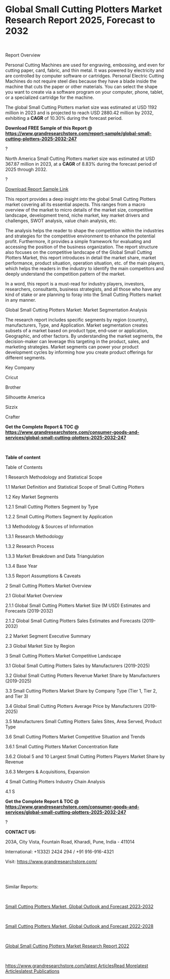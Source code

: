 <h1>Global Small Cutting Plotters Market Research Report 2025, Forecast to 2032</h1><br/><p>Report Overview</p>
 
 
 
 <p>Personal Cutting Machines are used for engraving, embossing, and even for cutting paper, card, fabric, and thin metal. It was powered by electricity and are controlled by computer software or cartridges. Personal Electric Cutting Machines do not require steel dies because they have a blade inside the machine that cuts the paper or other materials. You can select the shape you want to create via a software program on your computer, phone, tablet, or a specialized cartridge for the machine.</p>
 
 
 
 <p>The global Small Cutting Plotters market size was estimated at USD 1192 million in 2023 and is projected to reach USD 2880.42 million by 2032, exhibiting a <strong>CAGR</strong> of 10.30% during the forecast period.</p>
 
 
 
 <div><b>Download FREE Sample of this Report @ <a href="https://www.grandresearchstore.com/report-sample/global-small-cutting-plotters-2025-2032-247">https://www.grandresearchstore.com/report-sample/global-small-cutting-plotters-2025-2032-247</a></b></div>
 
 
 
 <p>? </p>
 
 
 
 <p>North America Small Cutting Plotters market size was estimated at USD 367.87 million in 2023, at a <strong>CAGR</strong> of 8.83% during the forecast period of 2025 through 2032.</p>
 
 
 
 <p>? </p>
 
 
 
 <p><a href="https://www.grandresearchstore.com/mr-admin/report-sample/global-small-cutting-plotters-2025-2032-247">Download Report Sample Link</a></p>
 
 
 
 <p>This report provides a deep insight into the global Small Cutting Plotters market covering all its essential aspects. This ranges from a macro overview of the market to micro details of the market size, competitive landscape, development trend, niche market, key market drivers and challenges, SWOT analysis, value chain analysis, etc.</p>
 
 
 
 <p>The analysis helps the reader to shape the competition within the industries and strategies for the competitive environment to enhance the potential profit. Furthermore, it provides a simple framework for evaluating and accessing the position of the business organization. The report structure also focuses on the competitive landscape of the Global Small Cutting Plotters Market, this report introduces in detail the market share, market performance, product situation, operation situation, etc. of the main players, which helps the readers in the industry to identify the main competitors and deeply understand the competition pattern of the market.</p>
 
 
 
 <p>In a word, this report is a must-read for industry players, investors, researchers, consultants, business strategists, and all those who have any kind of stake or are planning to foray into the Small Cutting Plotters market in any manner.</p>
 
 
 
 <p>Global Small Cutting Plotters Market: Market Segmentation Analysis</p>
 
 
 
 <p>The research report includes specific segments by region (country), manufacturers, Type, and Application. Market segmentation creates subsets of a market based on product type, end-user or application, Geographic, and other factors. By understanding the market segments, the decision-maker can leverage this targeting in the product, sales, and marketing strategies. Market segments can power your product development cycles by informing how you create product offerings for different segments.</p>
 
 
 
 <p>Key Company</p>
 
 
 
 <p>Cricut</p>
 
 
 
 <p>Brother</p>
 
 
 
 <p>Silhouette America</p>
 
 
 
 <p>Sizzix</p>
 
 
 
 <p>Crafter</p>
 
 
 
 <div><b>Get the Complete Report & TOC @ <a href="https://www.grandresearchstore.com/consumer-goods-and-services/global-small-cutting-plotters-2025-2032-247">https://www.grandresearchstore.com/consumer-goods-and-services/global-small-cutting-plotters-2025-2032-247</a></b></div>
 
 
 
 <p><br />
 
 <b>Table of content</b></p>
 
 
 
 <p>Table of Contents<br />
 
 1 Research Methodology and Statistical Scope<br />
 
 1.1 Market Definition and Statistical Scope of Small Cutting Plotters<br />
 
 1.2 Key Market Segments<br />
 
 1.2.1 Small Cutting Plotters Segment by Type<br />
 
 1.2.2 Small Cutting Plotters Segment by Application<br />
 
 1.3 Methodology & Sources of Information<br />
 
 1.3.1 Research Methodology<br />
 
 1.3.2 Research Process<br />
 
 1.3.3 Market Breakdown and Data Triangulation<br />
 
 1.3.4 Base Year<br />
 
 1.3.5 Report Assumptions & Caveats<br />
 
 2 Small Cutting Plotters Market Overview<br />
 
 2.1 Global Market Overview<br />
 
 2.1.1 Global Small Cutting Plotters Market Size (M USD) Estimates and Forecasts (2019-2032)<br />
 
 2.1.2 Global Small Cutting Plotters Sales Estimates and Forecasts (2019-2032)<br />
 
 2.2 Market Segment Executive Summary<br />
 
 2.3 Global Market Size by Region<br />
 
 3 Small Cutting Plotters Market Competitive Landscape<br />
 
 3.1 Global Small Cutting Plotters Sales by Manufacturers (2019-2025)<br />
 
 3.2 Global Small Cutting Plotters Revenue Market Share by Manufacturers (2019-2025)<br />
 
 3.3 Small Cutting Plotters Market Share by Company Type (Tier 1, Tier 2, and Tier 3)<br />
 
 3.4 Global Small Cutting Plotters Average Price by Manufacturers (2019-2025)<br />
 
 3.5 Manufacturers Small Cutting Plotters Sales Sites, Area Served, Product Type<br />
 
 3.6 Small Cutting Plotters Market Competitive Situation and Trends<br />
 
 3.6.1 Small Cutting Plotters Market Concentration Rate<br />
 
 3.6.2 Global 5 and 10 Largest Small Cutting Plotters Players Market Share by Revenue<br />
 
 3.6.3 Mergers & Acquisitions, Expansion<br />
 
 4 Small Cutting Plotters Industry Chain Analysis<br />
 
 4.1 S</p>
 
 
 
 <div><b>Get the Complete Report & TOC @ <a href="https://www.grandresearchstore.com/consumer-goods-and-services/global-small-cutting-plotters-2025-2032-247">https://www.grandresearchstore.com/consumer-goods-and-services/global-small-cutting-plotters-2025-2032-247</a></b></div>
 
 
 
 <p>? </p>
 
 
 
 <p><b>CONTACT US:</b><br />
 
 203A, City Vista, Fountain Road, Kharadi, Pune, India - 411014<br />
 
 International: +1(332) 2424 294 / +91 916-916-4321<br />
 
 Visit: <a href="https://www.grandresearchstore.com/">https://www.grandresearchstore.com/</a><br />
 
 <br />
 
 <br />
 
 Similar Reports:<br />
 
 <br />
 
 <a href="https://www.grandresearchstore.com/consumer-goods-and-services/global-small-cutting-plotters-forecast-2023-2032-865">Small Cutting Plotters Market, Global Outlook and Forecast 2023-2032</a><br />
 
 <br />
 
 <a href="https://www.grandresearchstore.com/consumer-goods-and-services/global-small-cutting-plotters-forecast-2022-2028-140">Small Cutting Plotters Market, Global Outlook and Forecast 2022-2028</a><br />
 
 <br />
 
 <a href="https://www.grandresearchstore.com/consumer-goods-and-services/global-small-cutting-plotters-2022-778">Global Small Cutting Plotters Market Research Report 2022</a><br />
 
 <br />
 
 <a href="https://gyeongbokgung.com">https://www.grandresearchstore.com/</a><a href="https://hallyeomaritime.com">latest Articles</a><a href="https://jingwansa.com">Read More</a><a href="https://nguoiviet.jp/">latest Articles</a><a href="https://www.intelmarketresearch.com/">latest Publications</a></p>